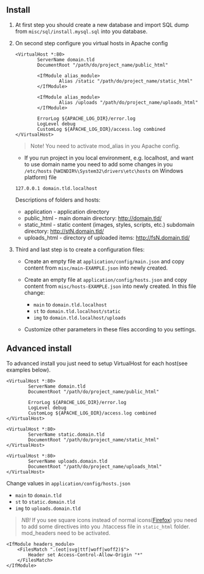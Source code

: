 ## Install

1. At first step you should create a new database and import SQL dump from `misc/sql/install.mysql.sql` into you database.
2. On second step configure you virtual hosts in Apache config

   ```apacheconf
   <VirtualHost *:80>
           ServerName domain.tld
           DocumentRoot "/path/do/project_name/public_html"

           <IfModule alias_module>
                   Alias /static "/path/do/project_name/static_html"
           </IfModule>

           <IfModule alias_module>
                   Alias /uploads "/path/do/project_name/uploads_html"
           </IfModule>

           ErrorLog ${APACHE_LOG_DIR}/error.log
           LogLevel debug
           CustomLog ${APACHE_LOG_DIR}/access.log combined
   </VirtualHost>
   ```
   > Note! You need to activate mod_alias in you Apache config.

   * If you run project in you local environment, e.g. localhost, and want to use domain name you need to add some changes in you `/etc/hosts` (`%WINDIR%\System32\drivers\etc\hosts` on Windows platform) file

   ```batchfile
   127.0.0.1 domain.tld.localhost
   ```

   Descriptions of folders and hosts:
   * application  - application directory
   * public_html  - main domain directory: http://domain.tld/
   * static_html  - static content (images, styles, scripts, etc.) subdomain directory: http://stN.domain.tld/
   * uploads_html - directory of uploaded items: http://fsN.domain.tld/

3. Third and last step is to create a configuration files:
   * Create an empty file at `application/config/main.json` and copy content from `misc/main-EXAMPLE.json` into newly created.
   * Create an empty file at `application/config/hosts.json` and copy content from `misc/hosts-EXAMPLE.json` into newly created.
     In this file change:

     * `main` to `domain.tld.localhost`
     * `st`   to `domain.tld.localhost/static`
     * `img`  to `domain.tld.localhost/uploads`

   * Customize other parameters in these files according to you settings.

## Advanced install
To advanced install you just need to setup VirtualHost for each host(see examples below).

   ```apacheconf
   <VirtualHost *:80>
           ServerName domain.tld
           DocumentRoot "/path/do/project_name/public_html"

           ErrorLog ${APACHE_LOG_DIR}/error.log
           LogLevel debug
           CustomLog ${APACHE_LOG_DIR}/access.log combined
   </VirtualHost>

   <VirtualHost *:80>
           ServerName static.domain.tld
           DocumentRoot "/path/do/project_name/static_html"
   </VirtualHost>

   <VirtualHost *:80>
           ServerName uploads.domain.tld
           DocumentRoot "/path/do/project_name/uploads_html"
   </VirtualHost>
   ```

   Change values in `application/config/hosts.json`

   * `main` to `domain.tld`
   * `st`   to `static.domain.tld`
   * `img`  to `uploads.domain.tld`

> *NB!* If you see square icons instead of normal icons([Firefox](https://github.com/cdnjs/cdnjs/issues/755#issuecomment-12249558))
      you need to add some directives into you .htaccess file in `static_html` folder. mod_headers need to be activated.

    <IfModule headers_module>
        <FilesMatch ".(eot|svg|ttf|woff|woff2)$">
    	    Header set Access-Control-Allow-Origin "*"
        </FilesMatch>
    </IfModule>
